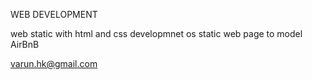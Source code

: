 WEB DEVELOPMENT

web static with html and css
developmnet os static web page to model AirBnB

<author><varun.hk@gmail.com>

